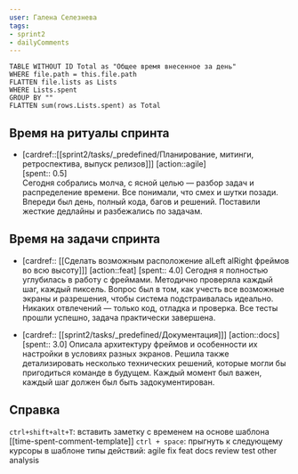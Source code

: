 ```yaml
---
user: Галена Селезнева
tags:
- sprint2
- dailyComments
---
```




```dataview 
TABLE WITHOUT ID Total as "Общее время внесенное за день"
WHERE file.path = this.file.path 
FLATTEN file.lists as Lists
WHERE Lists.spent
GROUP BY ""
FLATTEN sum(rows.Lists.spent) as Total
```
## Время на ритуалы спринта

* [cardref::[[sprint2/tasks/_predefined/Планирование, митинги, ретроспектива, выпуск релизов]]]
  [action::agile]  
  [spent:: 0.5]  
  Сегодня собрались молча, с ясной целью — разбор задач и распределение времени. Все понимали, что смех и шутки позади. Впереди был день, полный кода, багов и решений. Поставили жесткие дедлайны и разбежались по задачам.

## Время на задачи спринта

* [cardref:: [[Сделать возможным расположение alLeft alRight фреймов во всю высоту]]]
  [action::feat]
  [spent:: 4.0]
  Сегодня я полностью углубилась в работу с фреймами. Методично проверяла каждый шаг, каждый пиксель. Вопрос был в том, как учесть все возможные экраны и разрешения, чтобы система подстраивалась идеально. Никаких отвлечений — только код, отладка и проверка. Все тесты прошли успешно, задача практически завершена.

* [cardref:: [[sprint2/tasks/_predefined/Документация]]]
  [action::docs]
  [spent:: 3.0]
  Описала архитектуру фреймов и особенности их настройки в условиях разных экранов. Решила также детализировать несколько технических решений, которые могли бы пригодиться команде в будущем. Каждый момент был важен, каждый шаг должен был быть задокументирован.


## Справка

`ctrl+shift+alt+T`:
	вставить заметку с временем на основе шаблона [[time-spent-comment-template]] 
`ctrl + space`:
	прыгнуть к следующему курсоры в шаблоне
типы действий:
	agile
	fix
	feat
	docs
	review
	test
	other
	analysis


